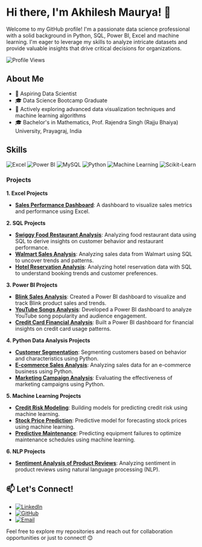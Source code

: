 # Hi there, I'm Akhilesh Maurya! 👋

Welcome to my GitHub profile! I'm a passionate data science professional with a solid background in Python, SQL, Power BI, Excel and machine learning. I'm eager to leverage my skills to analyze intricate datasets and provide valuable insights that drive critical decisions for organizations.

![Profile Views](https://komarev.com/ghpvc/?username=AkhileshMauryaa&color=blue)

## About Me

- 💼 Aspiring Data Scientist
- 🎓 Data Science Bootcamp Graduate
- 🌱 Actively exploring advanced data visualization techniques and machine learning algorithms
- 🎓 Bachelor's in Mathematics, Prof. Rajendra Singh (Rajju Bhaiya) University, Prayagraj, India

## Skills

![Excel](https://img.shields.io/badge/-Excel-217346?style=for-the-badge&logo=microsoft-excel&logoColor=white)
![Power BI](https://img.shields.io/badge/-Power%20BI-F2C811?style=for-the-badge&logo=power-bi&logoColor=black)
![MySQL](https://img.shields.io/badge/-MySQL-4479A1?style=for-the-badge&logo=mysql&logoColor=white)
![Python](https://img.shields.io/badge/-Python-3776AB?style=for-the-badge&logo=python&logoColor=white)
![Machine Learning](https://img.shields.io/badge/-Machine%20Learning-0078D4?style=for-the-badge&logo=machine-learning&logoColor=white)
![Scikit-Learn](https://img.shields.io/badge/-Scikit--Learn-F7931E?style=for-the-badge&logo=scikit-learn&logoColor=white)

### Projects

**1. Excel Projects**
- **[Sales Performance Dashboard](https://github.com/AkhileshMauryaa/Excel_Projects)**: A dashboard to visualize sales metrics and performance using Excel.

**2. SQL Projects**
- **[Swiggy Food Restaurant Analysis](https://github.com/AkhileshMauryaa/SQL_data_analysis_projects/tree/main/Swiggy%20Food%20Restaurant%20Analysis%20Using%20SQL)**: Analyzing food restaurant data using SQL to derive insights on customer behavior and restaurant performance.
- **[Walmart Sales Analysis](https://github.com/AkhileshMauryaa/SQL_data_analysis_projects/tree/main/Walmart%20Sales%20Analysis%20Using%20Sql)**: Analyzing sales data from Walmart using SQL to uncover trends and patterns.
- **[Hotel Reservation Analysis](https://github.com/AkhileshMauryaa/SQL_data_analysis_projects/tree/main/Hotel%20Reservation%20Analysis%20with%20SQL)**: Analyzing hotel reservation data with SQL to understand booking trends and customer preferences.

**3. Power BI Projects**
- **[Blink Sales Analysis](https://github.com/AkhileshMauryaa/blinkit_Power_BI_projects)**: Created a Power BI dashboard to visualize and track Blink product sales and trends.
- **[YouTube Songs Analysis](https://github.com/AkhileshMauryaa/Youtube_songs_analysis_using_power_bI)**: Developed a Power BI dashboard to analyze YouTube song popularity and audience engagement.
- **[Credit Card Financial Analysis](https://github.com/AkhileshMauryaa/Credit_card_financial_Dashboard.)**: Built a Power BI dashboard for financial insights on credit card usage patterns.
  
**4. Python Data Analysis Projects**
- **[Customer Segmentation](#)**: Segmenting customers based on behavior and characteristics using Python.
- **[E-commerce Sales Analysis](#)**: Analyzing sales data for an e-commerce business using Python.
- **[Marketing Campaign Analysis](#)**: Evaluating the effectiveness of marketing campaigns using Python.

**5. Machine Learning Projects**
- **[Credit Risk Modeling](#)**: Building models for predicting credit risk using machine learning.
- **[Stock Price Prediction](#)**: Predictive model for forecasting stock prices using machine learning.
- **[Predictive Maintenance](#)**: Predicting equipment failures to optimize maintenance schedules using machine learning.

**6. NLP Projects**
- **[Sentiment Analysis of Product Reviews](#)**: Analyzing sentiment in product reviews using natural language processing (NLP).

## 📫 Let's Connect!

- [![LinkedIn](https://img.shields.io/badge/-LinkedIn-0077B5?style=for-the-badge&logo=linkedin&logoColor=white)](https://www.linkedin.com/in/akhilesh-mauryaa)
- [![GitHub](https://img.shields.io/badge/-GitHub-181717?style=for-the-badge&logo=github&logoColor=white)](https://github.com/AkhileshMauryaa)
- [![Email](https://img.shields.io/badge/-Email-D14836?style=for-the-badge&logo=gmail&logoColor=white)](mailto:ankit15oct2000@gmail.com)

Feel free to explore my repositories and reach out for collaboration opportunities or just to connect! 😊
